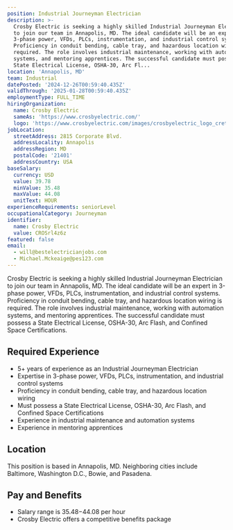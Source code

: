 ```yaml
---
position: Industrial Journeyman Electrician
description: >-
  Crosby Electric is seeking a highly skilled Industrial Journeyman Electrician
  to join our team in Annapolis, MD. The ideal candidate will be an expert in
  3-phase power, VFDs, PLCs, instrumentation, and industrial control systems.
  Proficiency in conduit bending, cable tray, and hazardous location wiring is
  required. The role involves industrial maintenance, working with automation
  systems, and mentoring apprentices. The successful candidate must possess a
  State Electrical License, OSHA-30, Arc Fl...
location: 'Annapolis, MD'
team: Industrial
datePosted: '2024-12-26T00:59:40.435Z'
validThrough: '2025-01-28T00:59:40.435Z'
employmentType: FULL_TIME
hiringOrganization:
  name: Crosby Electric
  sameAs: 'https://www.crosbyelectric.com/'
  logo: 'https://www.crosbyelectric.com/images/crosbyelectric_logo_crete.png'
jobLocation:
  streetAddress: 2815 Corporate Blvd.
  addressLocality: Annapolis
  addressRegion: MD
  postalCode: '21401'
  addressCountry: USA
baseSalary:
  currency: USD
  value: 39.78
  minValue: 35.48
  maxValue: 44.08
  unitText: HOUR
experienceRequirements: seniorLevel
occupationalCategory: Journeyman
identifier:
  name: Crosby Electric
  value: CROSrl4z6z
featured: false
email:
  - will@bestelectricianjobs.com
  - Michael.Mckeaige@pes123.com
---
```




Crosby Electric is seeking a highly skilled Industrial Journeyman Electrician to join our team in Annapolis, MD. The ideal candidate will be an expert in 3-phase power, VFDs, PLCs, instrumentation, and industrial control systems. Proficiency in conduit bending, cable tray, and hazardous location wiring is required. The role involves industrial maintenance, working with automation systems, and mentoring apprentices. The successful candidate must possess a State Electrical License, OSHA-30, Arc Flash, and Confined Space Certifications. 

## Required Experience 

- 5+ years of experience as an Industrial Journeyman Electrician 
- Expertise in 3-phase power, VFDs, PLCs, instrumentation, and industrial control systems
- Proficiency in conduit bending, cable tray, and hazardous location wiring 
- Must possess a State Electrical License, OSHA-30, Arc Flash, and Confined Space Certifications 
- Experience in industrial maintenance and automation systems 
- Experience in mentoring apprentices 

## Location 

This position is based in Annapolis, MD. Neighboring cities include Baltimore, Washington D.C., Bowie, and Pasadena. 

## Pay and Benefits 

- Salary range is $35.48-$44.08 per hour 
- Crosby Electric offers a competitive benefits package